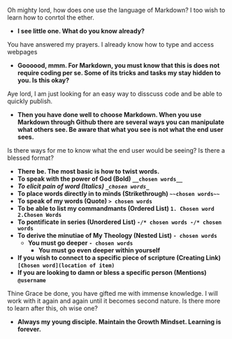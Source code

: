 Oh mighty lord, how does one use the language of Markdown? I too wish to learn how to conrtol the ether.
  - __I see little one. What do you know already?__

You have answered my prayers. I already know how to type and access webpages
  - __Goooood, mmm. For Markdown, you must know that this is does not require coding per se. Some of its tricks and tasks my stay hidden to you. Is this okay?__

Aye lord, I am just looking for an easy way to disscuss code and be able to quickly publish.
  - __Then you have done well to choose Markdown. When you use Markdown through Github there are several ways you can manipulate what others see. Be aware that what you see is not what the end user sees.__

Is there ways for me to know what the end user would be seeing? Is there a blessed format?
  - __There be. The most basic is how to twist words.__
  - __To speak with the power of God (Bold) `__chosen words__`__
  - ***To elicit pain of word (Italics) `_chosen words_`***
  - __To place words directly in to minds (Strikethrough) `~~chosen words~~`__
  - __To speak of my words (Quote) `> chosen words`__
  - __To be able to list my commandmants (Ordered List) `1. Chosen word 2.Chosen Words`__
  - __To pontificate in series (Unordered List) `-/* chosen words -/* chosen words`__
  - __To derive the minutiae of My Theology (Nested List) `- chosen words`__
    - __You must go deeper                                    `- chosen words`__
      - __You must go even deeper within yourself__
  - __If you wish to connect to a specific piece of scripture (Creating Link) `[Chosen word](location of item)`__
  - __If you are looking to damn or bless a specific person (Mentions) `@username`__

Thine Grace be done, you have gifted me with immense knowledge. I will work with it again and again until it becomes second nature. Is there more to learn after this, oh wise one?
  - __Always my young disciple. Maintain the Growth Mindset. Learning is forever.__

          
